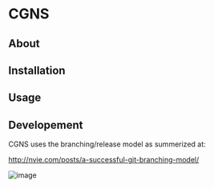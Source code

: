 # CGNS

## About

## Installation

## Usage

## Developement
CGNS uses the branching/release model as summerized at:

http://nvie.com/posts/a-successful-git-branching-model/
  

![image](https://github.com/CGNS/cgns.github.io/blob/master/git-model.png)